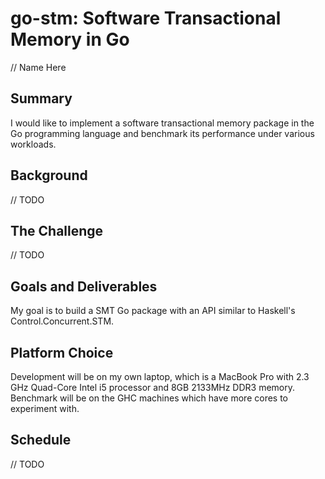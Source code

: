 # go-stm: Software Transactional Memory in Go
// Name Here

## Summary
I would like to implement a software transactional memory package in the Go programming language and benchmark its performance under various workloads.

## Background
// TODO

## The Challenge
// TODO

## Goals and Deliverables
My goal is to build a SMT Go package with an API similar to Haskell's Control.Concurrent.STM.

## Platform Choice
Development will be on my own laptop, which is a MacBook Pro with 2.3 GHz Quad-Core Intel i5 processor and 8GB 2133MHz DDR3 memory.  
Benchmark will be on the GHC machines which have more cores to experiment with.

## Schedule
// TODO